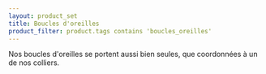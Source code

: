 ```yaml
---
layout: product_set
title: Boucles d'oreilles
product_filter: product.tags contains 'boucles_oreilles'
---
```

Nos boucles d'oreilles se portent aussi bien seules, que coordonnées à un de nos colliers.